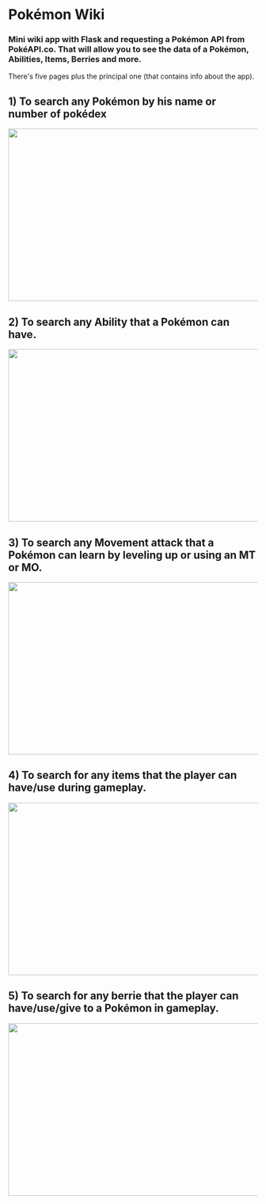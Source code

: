  <h1>Pokémon Wiki </h1>
<h3> Mini wiki app with Flask and requesting a Pokémon API from PokéAPI.co. That will allow you to see the data of a Pokémon, Abilities, Items, Berries and more.</h3>

There's five pages plus the principal one (that contains info about the app).

<h2>1) To search any Pokémon by his name or number of pokédex</h2>
<img src='https://user-images.githubusercontent.com/99824291/174459437-72d4de09-2c45-46c0-85c1-c2d00159fd34.gif' width='720' height='348' />

<h2>2) To search any Ability that a Pokémon can have.</h2>
<img src='https://user-images.githubusercontent.com/99824291/174459532-ad484d94-b53e-41ec-b6da-2931860747df.gif' width='720' height='348' />

<h2>3) To search any Movement attack that a Pokémon can learn by leveling up or using an MT or MO.</h2>
<img src='https://user-images.githubusercontent.com/99824291/174459587-5a6e8c1b-8d1e-4cb9-8be8-48112d22c5cc.gif' width='720' height='348' />

<h2>4) To search for any items that the player can have/use during gameplay.</h2>
<img src='https://user-images.githubusercontent.com/99824291/174459602-15daa73a-4680-47e8-9d5f-dd0ae7021d15.gif' width='720' height='348' />

<h2>5) To search for any berrie that the player can have/use/give to a Pokémon in gameplay.</h2>
<img src='https://user-images.githubusercontent.com/99824291/174459611-c5a3f8e4-b7f6-45b8-a847-8cf5602b00a6.gif' width='720' height='348' />

